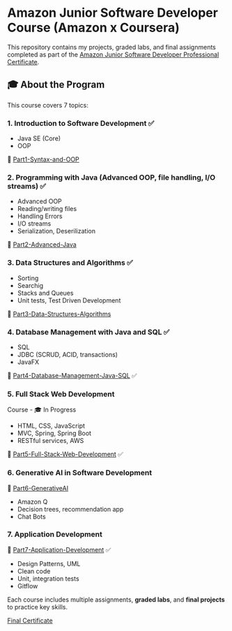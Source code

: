 # Amazon Junior Software Developer Course (Amazon x Coursera)

This repository contains my projects, graded labs, and final assignments completed as part of the [Amazon Junior Software Developer Professional Certificate](https://www.coursera.org/professional-certificates/amazon-junior-software-developer).

## 🎓 About the Program

This course covers 7 topics:

### 1. Introduction to Software Development ✅

- Java SE (Core)
- OOP

📂 [Part1-Syntax-and-OOP](./Part1-Syntax-and-OOP)

### 2.  Programming with Java (Advanced OOP, file handling, I/O streams) ✅

- Advanced OOP
- Reading/writing files
- Handling Errors 
- I/O streams 
- Serialization, Deserilization 

📂 [Part2-Advanced-Java](./Part2-Advanced-Java)

### 3. Data Structures and Algorithms ✅

- Sorting 
- Searchig
- Stacks and Queues
- Unit tests, Test Driven Development

📂 [Part3-Data-Structures-Algorithms](./Part3-Data-Structures-Algorithms)

### 4. Database Management with Java and SQL ✅

- SQL
- JDBC (SCRUD, ACID, transactions) 
- JavaFX

📂 [Part4-Database-Management-Java-SQL](./Part4-Database-Management-Java-SQL) ✅

### 5. Full Stack Web Development 
Course - 🎓 In Progress

- HTML, CSS, JavaScript
- MVC, Spring, Spring Boot
- RESTful services, AWS

📂 [Part5-Full-Stack-Web-Development](./Part5-Full-Stack-Web-Development) ✅ 

### 6. Generative AI in Software Development
📂 [Part6-GenerativeAI](./Part6-GenerativeAI)

- Amazon Q
- Decision trees, recommendation app
- Chat Bots

### 7. Application Development 
📂 [Part7-Application-Development](./Part7-App-Development) ✅

- Design Patterns, UML
- Clean code
- Unit, integration tests
- Gitflow

Each course includes multiple assignments, **graded labs**, and **final projects** to practice key skills.

[Final Certificate](https://www.coursera.org/account/accomplishments/professional-cert/4JI9RU5LZLZ8)
